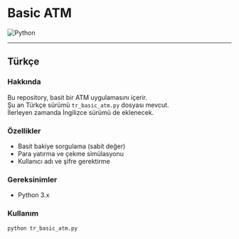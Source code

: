 # Basic ATM

![Python](https://img.shields.io/badge/Python-3.x-blue)

---

## Türkçe

### Hakkında
Bu repository, basit bir ATM uygulamasını içerir.  
Şu an Türkçe sürümü `tr_basic_atm.py` dosyası mevcut.  
İlerleyen zamanda İngilizce sürümü de eklenecek.

### Özellikler
- Basit bakiye sorgulama (sabit değer)  
- Para yatırma ve çekme simülasyonu  
- Kullanıcı adı ve şifre gerektirme  

### Gereksinimler
- Python 3.x

### Kullanım
```bash
python tr_basic_atm.py
